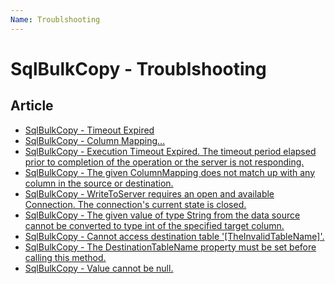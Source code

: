 ```yaml
---
Name: Troublshooting
---
```


# SqlBulkCopy - Troublshooting

## Article

<ul>
    <li><a href="timeout-expired">SqlBulkCopy - Timeout Expired</a></li>
    <li><a href="columnmapping-does-not-match">SqlBulkCopy - Column Mapping...</a></li>
    <li><a href="timeout-expired">SqlBulkCopy - Execution Timeout Expired. The timeout period elapsed prior to completion of the operation or the server is not responding.</a></li>
    <li><a href="columnmapping-does-not-match">SqlBulkCopy - The given ColumnMapping does not match up with any column in the source or destination.</a></li>
    <li><a href="writetoserver-requires-an-open-and-available-connection">SqlBulkCopy - WriteToServer requires an open and available Connection. The connection's current state is closed.</a></li>
    <li><a href="type-a-cannot-be-converted-to-type-b">SqlBulkCopy - The given value of type String from the data source cannot be converted to type int of the specified target column.</a></li>
    <li><a href="cannot-access-destination-table">SqlBulkCopy - Cannot access destination table '[TheInvalidTableName]'.</a></li>
    <li><a href="the-destinationtablename-property-must-be-set-before-calling-this-method">SqlBulkCopy - The DestinationTableName property must be set before calling this method.</a></li>
    <li><a href="value-cannot-be-null">SqlBulkCopy - Value cannot be null.</a></li>
</ul>

